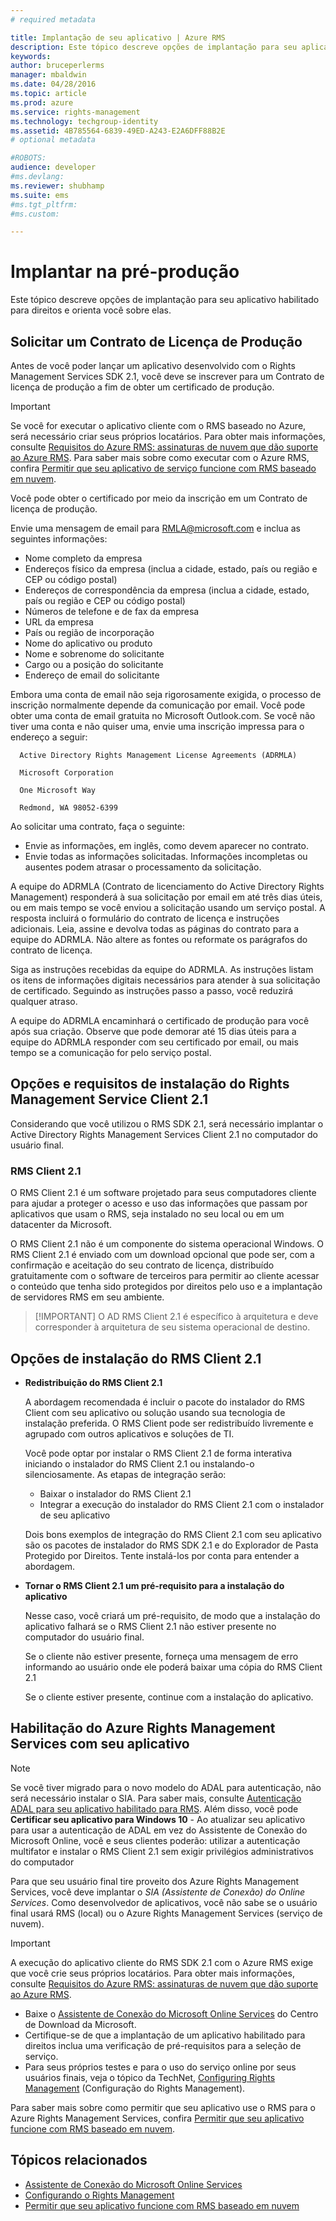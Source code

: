 ```yaml
---
# required metadata

title: Implantação de seu aplicativo | Azure RMS
description: Este tópico descreve opções de implantação para seu aplicativo habilitado para direitos e orienta você sobre elas
keywords:
author: bruceperlerms
manager: mbaldwin
ms.date: 04/28/2016
ms.topic: article
ms.prod: azure
ms.service: rights-management
ms.technology: techgroup-identity
ms.assetid: 4B785564-6839-49ED-A243-E2A6DFF88B2E
# optional metadata

#ROBOTS:
audience: developer
#ms.devlang:
ms.reviewer: shubhamp
ms.suite: ems
#ms.tgt_pltfrm:
#ms.custom:

---
```


# Implantar na pré-produção


Este tópico descreve opções de implantação para seu aplicativo habilitado para direitos e orienta você sobre elas.

## Solicitar um Contrato de Licença de Produção

 Antes de você poder lançar um aplicativo desenvolvido com o Rights Management Services SDK 2.1, você deve se inscrever para um Contrato de licença de produção a fim de obter um certificado de produção.

> [!IMPORTANT]
> Se você for executar o aplicativo cliente com o RMS baseado no Azure, será necessário criar seus próprios locatários. Para obter mais informações, consulte [Requisitos do Azure RMS: assinaturas de nuvem que dão suporte ao Azure RMS](../get-started/requirements-subscriptions.md).
> Para saber mais sobre como executar com o Azure RMS, confira [Permitir que seu aplicativo de serviço funcione com RMS baseado em nuvem](how-to-use-file-api-with-aadrm-cloud.md).

Você pode obter o certificado por meio da inscrição em um Contrato de licença de produção.

Envie uma mensagem de email para [RMLA@microsoft.com](mailto:rmla@microsoft.com) e inclua as seguintes informações:

- Nome completo da empresa
- Endereços físico da empresa (inclua a cidade, estado, país ou região e CEP ou código postal)
- Endereços de correspondência da empresa (inclua a cidade, estado, país ou região e CEP ou código postal)
- Números de telefone e de fax da empresa
- URL da empresa
- País ou região de incorporação
- Nome do aplicativo ou produto
- Nome e sobrenome do solicitante
- Cargo ou a posição do solicitante
- Endereço de email do solicitante

Embora uma conta de email não seja rigorosamente exigida, o processo de inscrição normalmente depende da comunicação por email. Você pode obter uma conta de email gratuita no Microsoft Outlook.com. Se você não tiver uma conta e não quiser uma, envie uma inscrição impressa para o endereço a seguir:

      Active Directory Rights Management License Agreements (ADRMLA)

      Microsoft Corporation

      One Microsoft Way

      Redmond, WA 98052-6399

Ao solicitar uma contrato, faça o seguinte:
- Envie as informações, em inglês, como devem aparecer no contrato.
- Envie todas as informações solicitadas. Informações incompletas ou ausentes podem atrasar o processamento da solicitação.

A equipe do ADRMLA (Contrato de licenciamento do Active Directory Rights Management) responderá à sua solicitação por email em até três dias úteis, ou em mais tempo se você enviou a solicitação usando um serviço postal. A resposta incluirá o formulário do contrato de licença e instruções adicionais. Leia, assine e devolva todas as páginas do contrato para a equipe do ADRMLA. Não altere as fontes ou reformate os parágrafos do contrato de licença.

Siga as instruções recebidas da equipe do ADRMLA. As instruções listam os itens de informações digitais necessários para atender à sua solicitação de certificado. Seguindo as instruções passo a passo, você reduzirá qualquer atraso.

A equipe do ADRMLA encaminhará o certificado de produção para você após sua criação. Observe que pode demorar até 15 dias úteis para a equipe do ADRMLA responder com seu certificado por email, ou mais tempo se a comunicação for pelo serviço postal.


## Opções e requisitos de instalação do Rights Management Service Client 2.1

Considerando que você utilizou o RMS SDK 2.1, será necessário implantar o Active Directory Rights Management Services Client 2.1 no computador do usuário final.

### RMS Client 2.1

O RMS Client 2.1 é um software projetado para seus computadores cliente para ajudar a proteger o acesso e uso das informações que passam por aplicativos que usam o RMS, seja instalado no seu local ou em um datacenter da Microsoft.

O RMS Client 2.1 não é um componente do sistema operacional Windows. O RMS Client 2.1 é enviado com um download opcional que pode ser, com a confirmação e aceitação do seu contrato de licença, distribuído gratuitamente com o software de terceiros para permitir ao cliente acessar o conteúdo que tenha sido protegidos por direitos pelo uso e a implantação de servidores RMS em seu ambiente.


> [!IMPORTANT] O AD RMS Client 2.1 é específico à arquitetura e deve corresponder à arquitetura de seu sistema operacional de destino.


## Opções de instalação do RMS Client 2.1

-   **Redistribuição do RMS Client 2.1**

    A abordagem recomendada é incluir o pacote do instalador do RMS Client com seu aplicativo ou solução usando sua tecnologia de instalação preferida. O RMS Client pode ser redistribuído livremente e agrupado com outros aplicativos e soluções de TI.

    Você pode optar por instalar o RMS Client 2.1 de forma interativa iniciando o instalador do RMS Client 2.1 ou instalando-o silenciosamente. As etapas de integração serão:

    -   Baixar o instalador do RMS Client 2.1
    -   Integrar a execução do instalador do RMS Client 2.1 com o instalador de seu aplicativo

    Dois bons exemplos de integração do RMS Client 2.1 com seu aplicativo são os pacotes de instalador do RMS SDK 2.1 e do Explorador de Pasta Protegido por Direitos. Tente instalá-los por conta para entender a abordagem.

-   **Tornar o RMS Client 2.1 um pré-requisito para a instalação do aplicativo**

    Nesse caso, você criará um pré-requisito, de modo que a instalação do aplicativo falhará se o RMS Client 2.1 não estiver presente no computador do usuário final.

    Se o cliente não estiver presente, forneça uma mensagem de erro informando ao usuário onde ele poderá baixar uma cópia do RMS Client 2.1

    Se o cliente estiver presente, continue com a instalação do aplicativo.

## Habilitação do Azure Rights Management Services com seu aplicativo

> [!NOTE]
> Se você tiver migrado para o novo modelo do ADAL para autenticação, não será necessário instalar o SIA. Para saber mais, consulte [Autenticação ADAL para seu aplicativo habilitado para RMS](adal-auth.md).
> Além disso, você pode **Certificar seu aplicativo para Windows 10** - Ao atualizar seu aplicativo para usar a autenticação de ADAL em vez do Assistente de Conexão do Microsoft Online, você e seus clientes poderão: utilizar a autenticação multifator e instalar o RMS Client 2.1 sem exigir privilégios administrativos do computador


Para que seu usuário final tire proveito dos Azure Rights Management Services, você deve implantar o *SIA (Assistente de Conexão) do Online Services*. Como desenvolvedor de aplicativos, você não sabe se o usuário final usará RMS (local) ou o Azure Rights Management Services (serviço de nuvem).


> [!IMPORTANT]
> A execução do aplicativo cliente do RMS SDK 2.1 com o Azure RMS exige que você crie seus próprios locatários. Para obter mais informações, consulte [Requisitos do Azure RMS: assinaturas de nuvem que dão suporte ao Azure RMS](../get-started/requirements-subscriptions.md).

-   Baixe o [Assistente de Conexão do Microsoft Online Services](http://www.microsoft.com/en-us/download/details.aspx?id=28177) do Centro de Download da Microsoft.
-   Certifique-se de que a implantação de um aplicativo habilitado para direitos inclua uma verificação de pré-requisitos para a seleção de serviço.
-   Para seus próprios testes e para o uso do serviço online por seus usuários finais, veja o tópico da TechNet, [Configuring Rights Management](https://TechNet.Microsoft.Com/en-us/library/jj585002.aspx) (Configuração do Rights Management).

Para saber mais sobre como permitir que seu aplicativo use o RMS para o Azure Rights Management Services, confira [Permitir que seu aplicativo funcione com RMS baseado em nuvem](how-to-use-file-api-with-aadrm-cloud.md).

## Tópicos relacionados

* [Assistente de Conexão do Microsoft Online Services](http://www.microsoft.com/en-us/download/details.aspx?id=28177)
* [Configurando o Rights Management](https://TechNet.Microsoft.Com/en-us/library/jj585002.aspx)
* [Permitir que seu aplicativo funcione com RMS baseado em nuvem](how-to-use-file-api-with-aadrm-cloud.md)
 

 


<!--HONumber=Jun16_HO2-->


